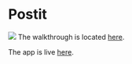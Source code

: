 # Postit
![](https://raw.githubusercontent.com/nantrinh/postit_app_walkthrough/master/gifs/lesson_4.gif)
The walkthrough is located [here](https://github.com/nantrinh/postit_app_walkthrough).

The app is live [here](https://still-crag-40731.herokuapp.com/).
